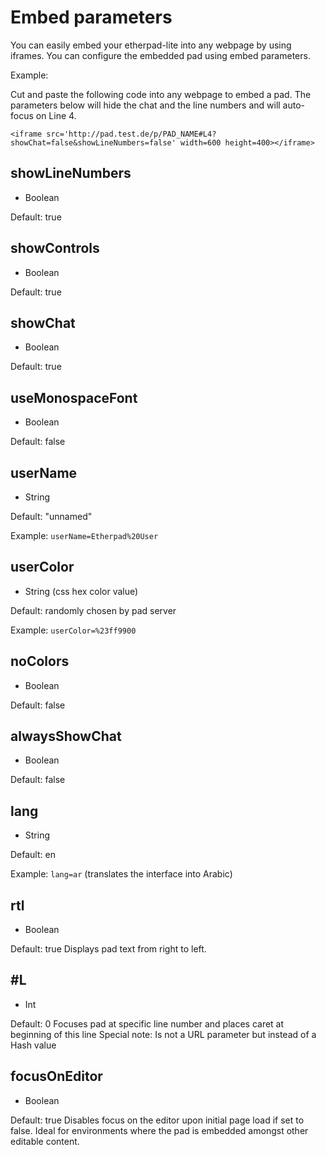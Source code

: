 # Embed parameters
You can easily embed your etherpad-lite into any webpage by using iframes. You can configure the embedded pad using embed parameters.

Example:

Cut and paste the following code into any webpage to embed a pad. The parameters below will hide the chat and the line numbers and will auto-focus on Line 4.

```
<iframe src='http://pad.test.de/p/PAD_NAME#L4?showChat=false&showLineNumbers=false' width=600 height=400></iframe>
```

## showLineNumbers
 * Boolean

Default: true

## showControls
 * Boolean

Default: true

## showChat
 * Boolean

Default: true

## useMonospaceFont
 * Boolean

Default: false

## userName
 * String

Default: "unnamed"

Example: `userName=Etherpad%20User`

## userColor
 * String (css hex color value)

Default: randomly chosen by pad server

Example: `userColor=%23ff9900`

## noColors
 * Boolean

Default: false

## alwaysShowChat
 * Boolean

Default: false

## lang
 * String

Default: en

Example: `lang=ar` (translates the interface into Arabic)

## rtl
 * Boolean

Default: true
Displays pad text from right to left.

## #L
 * Int

Default: 0
Focuses pad at specific line number and places caret at beginning of this line
Special note: Is not a URL parameter but instead of a Hash value

## focusOnEditor
 * Boolean

Default: true
Disables focus on the editor upon initial page load if set to false.  Ideal for environments where the pad is embedded amongst other editable content.
